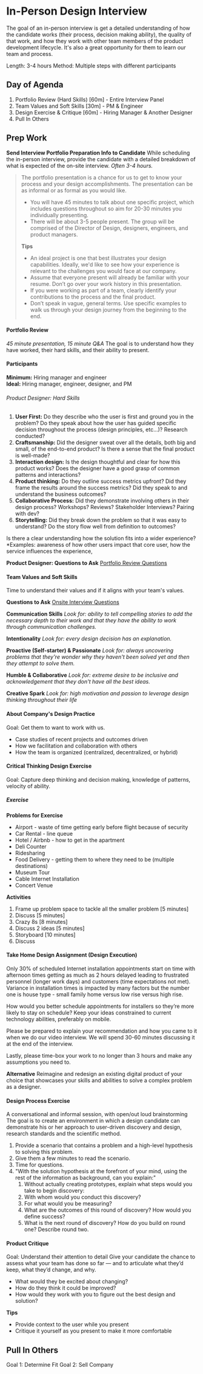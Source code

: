# In-Person Design Interview
The goal of an in-person interview is get a detailed understanding of how the candidate works (their process, decision making ability), the quality of that work, and how they work with other team members of the product development lifecycle. It's also a great opportunity for them to learn our team and process.

Length: 3-4 hours
Method: Multiple steps with different participants

## Day of Agenda
1. Portfolio Review (Hard Skills) [60m] - Entire Interview Panel
2. Team Values and Soft Skills [30m] - PM & Engineer
3. Design Exercise & Critique [60m] - Hiring Manager & Another Designer
4. Pull In Others


## Prep Work

**Send Interview Portfolio Preparation Info to Candidate**
While scheduling the in-person interview, provide the candidate with a detailed breakdown of what is expected of the on-site interview. *Often 3-4 hours.*

>The portfolio presentation is a chance for us to get to know your process and your design accomplishments. The presentation can be as informal or as formal as you would like.
>- You will have 45 minutes to talk about one specific project, which includes questions throughout so aim for 20-30 minutes you individually presenting.
>- There will be about 3-5 people present.  The group will be comprised of the Director of Design, designers, engineers, and product managers.
>	
>**Tips**
>- An ideal project is one that best illustrates your design capabilities. Ideally, we'd like to see how your experience is relevant to the challenges you would face at our company. 
>- Assume that everyone present will already be familiar with your resume. Don’t go over your work history in this presentation.
>- If you were working as part of a team, clearly identify your contributions to the process and the final product.
>- Don’t speak in vague, general terms. Use specific examples to walk us through your design journey from the beginning to the end.




#### Portfolio Review
*45 minute presentation, 15 minute Q&A*
The goal is to understand how they have worked, their hard skills, and their ability to present.

#### Participants
**Minimum:** Hiring manager and engineer  
**Ideal:** Hiring manager, engineer, designer, and PM

###### Product Designer: Hard Skills
1. **User First:** Do they describe who the user is first and ground you in the problem? Do they speak about how the user has guided specific decision throughout the process (design principles, etc…)? Research conducted?
2. **Craftsmanship:** Did the designer sweat over all the details, both big and small, of the end-to-end product? Is there a sense that the final product is well-made? 
3. **Interaction design:** Is the design thoughtful and clear for how this product works? Does the designer have a good grasp of common patterns and interactions?
4. **Product thinking:** Do they outline success metrics upfront? Did they frame the results around the success metrics? Did they speak to and understand the business outcomes?
5. **Collaborative Process:** Did they demonstrate involving others in their design process? Workshops? Reviews? Stakeholder Interviews? Pairing with dev?
6. **Storytelling:** Did they break down the problem so that it was easy to understand? Do the story flow well from definition to outcomes?

Is there a clear understanding how the solution fits into a wider experience? *Examples: awareness of how other users impact that core user, how the service influences the experience, 

**Product Designer: Questions to Ask**
[Portfolio Review Questions](https://airtable.com/shrQPAdL8UnFzf7CC)

#### Team Values and Soft Skills
Time to understand their values and if it aligns with your team's values. 

**Questions to Ask**
[Onsite Interview Questions](https://airtable.com/shreo1aazfzJekjxp)

**Communication Skills**
*Look for: ability to tell compelling stories to add the necessary depth to their work and that they have the ability to work through communication challenges.*

**Intentionality**
*Look for: every design decision has an explanation.*

**Proactive (Self-starter) & Passionate**
*Look for: always uncovering problems that they're wonder why they haven't been solved yet and then they attempt to solve them.*

**Humble & Collaborative**
*Look for: extreme desire to be inclusive and acknowledgement that they don't have all the best ideas.*

**Creative Spark**
*Look for: high motivation and passion to leverage design thinking throughout their life*


#### About Company's Design Practice
Goal: Get them to want to work with us.

- Case studies of recent projects and outcomes driven
- How we facilitation and collaboration with others
- How the team is organized (centralized, decentralized, or hybrid)

#### Critical Thinking Design Exercise
Goal: Capture deep thinking and decision making, knowledge of patterns, velocity of ability.

##### Exercise
**Problems for Exercise**
- Airport - waste of time getting early before flight because of security
- Car Rental - line queue
- Hotel / Airbnb - how to get in the apartment
- Deli Counter
- Ridesharing
- Food Delivery - getting them to where they need to be (multiple destinations)
- Museum Tour
- Cable Internet Installation
- Concert Venue

**Activities**
1. Frame up problem space to tackle all the smaller problem [5 minutes]
2. Discuss [5 minutes]
3. Crazy 8s [8 minutes]
4. Discuss 2 ideas [5 minutes]
5. Storyboard [10 minutes]
6. Discuss 

#### Take Home Design Assignment (Design Execution)
Only 30% of scheduled Internet installation appointments start on time with afternoon times getting as much as 2 hours delayed leading to frustrated personnel (longer work days) and customers (time expectations not met). Variance in installation times is impacted by many factors but the number one is house type - small family home versus low rise versus high rise.

How would you better schedule appointments for installers so they’re more likely to stay on schedule?
Keep your ideas constrained to current technology abilities, preferably on mobile.

Please be prepared to explain your recommendation and how you came to it when we do our video interview. We will spend 30-60 minutes discussing it at the end of the interview. 
	
Lastly, please time-box your work to no longer than 3 hours and make any assumptions you need to.

  **Alternative**
  Reimagine and redesign an existing digital product of your choice that showcases your skills and abilities to solve a complex problem as a designer.

#### Design Process Exercise
A conversational and informal session, with open/out loud brainstorming  The goal is to create an environment in which a design candidate can demonstrate his or her approach to user-driven discovery and design, research standards and the scientific method.

1. Provide a scenario that contains a problem and a high-level hypothesis to solving this problem.
2. Give them a few minutes to read the scenario.
3. Time for questions.
4. "With the solution hypothesis at the forefront of your mind, using the rest of the information as background, can you explain:"
   1. Without actually creating prototypes, explain what steps would you take to begin discovery:
   2. With whom would you conduct this discovery?
   3. For what would you be measuring?
   4. What are the outcomes of this round of discovery? How would you define success?
   6. What is the next round of discovery? How do you build on round one?  Describe round two.



#### Product Critique
Goal: Understand their attention to detail
Give your candidate the chance to assess what your team has done so far — and to articulate what they’d keep, what they’d change, and why.

- What would they be excited about changing? 
- How do they think it could be improved? 
- How would they work with you to figure out the best design and solution? 

**Tips**

- Provide context to the user while you present
- Critique it yourself as you present to make it more comfortable

## Pull In Others

Goal 1: Determine Fit
Goal 2: Sell Company
